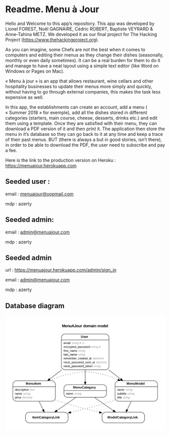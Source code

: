 # Readme. Menu à Jour


Hello and Welcome to this app’s repository. 
This app was developed by Lionel FOREST, Noël GAGNAIRE, Cédric ROBERT, Baptiste VEYRARD & Anne-Tahina METZ. 
We developed it as our final project for The Hacking Project (https://www.thehackingproject.org).

As you can imagine, some Chefs are not the best when it comes to computers and editing their menus as they change their dishes (seasonally, monthly or even daily sometimes). It can be a real burden for them to do it and manage to have a neat layout using a simple text editor (like Word on Windows or Pages on Mac).

« Menu à jour » is an app that allows restaurant, wine cellars and other hospitality businesses to update their menus more simply and quickly, without having to go through external companies, this makes the task less expensive as well. 

In this app, the establishments can create an account, add a menu ( « Summer 2018 » for exemple), add all the dishes stored in different categories (starters, main course, cheese, desserts, drinks etc.) and edit them using a template. Once they are satisfied with their menu, they can download a PDF version of it and then print it. The application then store the menu in it’s database so they can go back to it at any time and keep a trace of their past menus. 
BUT (there is always a but in good stories, isn’t there), in order to be able to download the PDF, the user need to subscribe and pay a fee. 


Here is the link to the production version on Heroku : https://menuajour.herokuapp.com 

## Seeded user : 
email : menuajour@yopmail.com

mdp : azerty

## Seeded admin:
email : admin@menuajour.com

mdp : azerty

## Seeded admin
url : https://menuajour.herokuapp.com/admin/sign_in

email : admin@menuajour.com

mdp : azerty

## Database diagram

![alt text](./app/assets/images/db_diagram.png?raw=true "DB Diagram")



